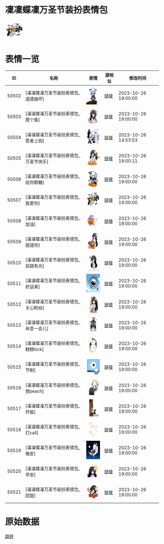 # 凜凜蝶凜万圣节装扮表情包

<img src="./cover.png" height="60" alt="cover" />

# 表情一览

|ID|名称|表情|源地址|修改时间|
|----|----|----|----|----|
|50502|[凜凜蝶凜万圣节装扮表情包_道德崩坏]|<img src="./pic/050502_%5B凜凜蝶凜万圣节装扮表情包_道德崩坏%5D.png" height="60" alt="道德崩坏"/>|[链接](https://i0.hdslb.com/bfs/garb/c9c655f6fb5ad1ee89104d56e9933ece58af49e9.png)|2023-10-26 19:00:00|
|50503|[凜凜蝶凜万圣节装扮表情包_摸个鱼]|<img src="./pic/050503_%5B凜凜蝶凜万圣节装扮表情包_摸个鱼%5D.png" height="60" alt="摸个鱼"/>|[链接](https://i0.hdslb.com/bfs/garb/ec46d1446294d14f6d7f9f7b912ebd9a67c55f13.png)|2023-10-26 19:00:00|
|50504|[凜凜蝶凜万圣节装扮表情包_愿者上钩]|<img src="./pic/050504_%5B凜凜蝶凜万圣节装扮表情包_愿者上钩%5D.png" height="60" alt="愿者上钩"/>|[链接](https://i0.hdslb.com/bfs/garb/9c613946fd89696d6ab2add9109471dcc62728d7.png)|2023-10-26 14:53:53|
|50505|[凜凜蝶凜万圣节装扮表情包_万圣节快乐]|<img src="./pic/050505_%5B凜凜蝶凜万圣节装扮表情包_万圣节快乐%5D.png" height="60" alt="万圣节快乐"/>|[链接](https://i0.hdslb.com/bfs/garb/5bffce0bfa4499d9ccc92fefc701d5950ab09e6e.png)|2023-10-26 19:00:11|
|50506|[凜凜蝶凜万圣节装扮表情包_给你颗糖]|<img src="./pic/050506_%5B凜凜蝶凜万圣节装扮表情包_给你颗糖%5D.png" height="60" alt="给你颗糖"/>|[链接](https://i0.hdslb.com/bfs/garb/8a2f0f2175f96c304d5e5260229f5460bbebd983.png)|2023-10-26 19:00:00|
|50507|[凜凜蝶凜万圣节装扮表情包_我爱你]|<img src="./pic/050507_%5B凜凜蝶凜万圣节装扮表情包_我爱你%5D.png" height="60" alt="我爱你"/>|[链接](https://i0.hdslb.com/bfs/garb/713a757f327fe62091297edbf018888f5da72868.png)|2023-10-26 19:00:00|
|50508|[凜凜蝶凜万圣节装扮表情包_加油]|<img src="./pic/050508_%5B凜凜蝶凜万圣节装扮表情包_加油%5D.png" height="60" alt="加油"/>|[链接](https://i0.hdslb.com/bfs/garb/8211a9687c33446a015ce8912aaac09381e335a4.png)|2023-10-26 19:00:00|
|50509|[凜凜蝶凜万圣节装扮表情包_搓搓你]|<img src="./pic/050509_%5B凜凜蝶凜万圣节装扮表情包_搓搓你%5D.png" height="60" alt="搓搓你"/>|[链接](https://i0.hdslb.com/bfs/garb/4b66d34521624aed9461295b34d737ba59ef4e3b.png)|2023-10-26 19:00:00|
|50510|[凜凜蝶凜万圣节装扮表情包_前路有光]|<img src="./pic/050510_%5B凜凜蝶凜万圣节装扮表情包_前路有光%5D.png" height="60" alt="前路有光"/>|[链接](https://i0.hdslb.com/bfs/garb/54174e4de5830d07bdccbb2c70cc6979eae8a0e8.png)|2023-10-26 19:00:00|
|50511|[凜凜蝶凜万圣节装扮表情包_好运来]|<img src="./pic/050511_%5B凜凜蝶凜万圣节装扮表情包_好运来%5D.png" height="60" alt="好运来"/>|[链接](https://i0.hdslb.com/bfs/garb/d037d1906d223f06406072b5a91e42651b1c1478.png)|2023-10-26 19:00:00|
|50512|[凜凜蝶凜万圣节装扮表情包_关心粉丝]|<img src="./pic/050512_%5B凜凜蝶凜万圣节装扮表情包_关心粉丝%5D.png" height="60" alt="关心粉丝"/>|[链接](https://i0.hdslb.com/bfs/garb/103cb043c77acb338f603119b0e711ab5512e3c3.png)|2023-10-26 19:00:00|
|50513|[凜凜蝶凜万圣节装扮表情包_休息一会儿]|<img src="./pic/050513_%5B凜凜蝶凜万圣节装扮表情包_休息一会儿%5D.png" height="60" alt="休息一会儿"/>|[链接](https://i0.hdslb.com/bfs/garb/9169cdf918767f64e1ff044d7fb3670e57338031.png)|2023-10-26 19:00:00|
|50514|[凜凜蝶凜万圣节装扮表情包_糕糕kick]|<img src="./pic/050514_%5B凜凜蝶凜万圣节装扮表情包_糕糕kick%5D.png" height="60" alt="糕糕kick"/>|[链接](https://i0.hdslb.com/bfs/garb/47ff5871c97998e1058d50ca3fa8cc63e82eb8f6.png)|2023-10-26 19:00:00|
|50515|[凜凜蝶凜万圣节装扮表情包_节制]|<img src="./pic/050515_%5B凜凜蝶凜万圣节装扮表情包_节制%5D.png" height="60" alt="节制"/>|[链接](https://i0.hdslb.com/bfs/garb/405df382553e6dc5162e3974a76ec1c042c2f3ba.png)|2023-10-26 19:00:00|
|50516|[凜凜蝶凜万圣节装扮表情包_想peach]|<img src="./pic/050516_%5B凜凜蝶凜万圣节装扮表情包_想peach%5D.png" height="60" alt="想peach"/>|[链接](https://i0.hdslb.com/bfs/garb/d85f8fbac09c737aaf043e5d1185da63060adc86.png)|2023-10-26 19:00:00|
|50517|[凜凜蝶凜万圣节装扮表情包_开振]|<img src="./pic/050517_%5B凜凜蝶凜万圣节装扮表情包_开振%5D.png" height="60" alt="开振"/>|[链接](https://i0.hdslb.com/bfs/garb/398af761713487e78046b002cb119d22ade286ad.png)|2023-10-26 19:00:00|
|50518|[凜凜蝶凜万圣节装扮表情包_打call]|<img src="./pic/050518_%5B凜凜蝶凜万圣节装扮表情包_打call%5D.png" height="60" alt="打call"/>|[链接](https://i0.hdslb.com/bfs/garb/42d6e58ae7c13f614c727505c2e8e852644df832.png)|2023-10-26 19:00:00|
|50519|[凜凜蝶凜万圣节装扮表情包_晚安]|<img src="./pic/050519_%5B凜凜蝶凜万圣节装扮表情包_晚安%5D.png" height="60" alt="晚安"/>|[链接](https://i0.hdslb.com/bfs/garb/85d700a070ec9fa0e0bf2f8fb2a43527bdc420a1.png)|2023-10-26 19:00:00|
|50520|[凜凜蝶凜万圣节装扮表情包_早安]|<img src="./pic/050520_%5B凜凜蝶凜万圣节装扮表情包_早安%5D.png" height="60" alt="早安"/>|[链接](https://i0.hdslb.com/bfs/garb/658c0dfee8c570affb05bd47ad4ddf1868a147fd.png)|2023-10-26 19:00:00|
|50521|[凜凜蝶凜万圣节装扮表情包_回旋]|<img src="./pic/050521_%5B凜凜蝶凜万圣节装扮表情包_回旋%5D.png" height="60" alt="回旋"/>|[链接](https://i0.hdslb.com/bfs/garb/3b57a176a07cc3e62ae266054faab60c1b74e0a0.png)|2023-10-26 19:00:00|

# 原始数据

[跳转](./raw.json)


